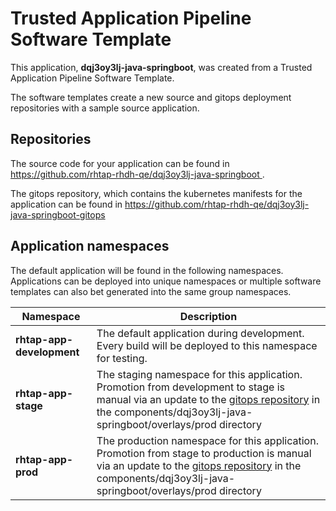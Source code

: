 # Trusted Application Pipeline Software Template

This application, **dqj3oy3lj-java-springboot**, was created from a Trusted Application Pipeline Software Template.

The software templates create a new source and gitops deployment repositories with a sample source application. 

## Repositories

The source code for your application can be found in [https://github.com/rhtap-rhdh-qe/dqj3oy3lj-java-springboot ](https://github.com/rhtap-rhdh-qe/dqj3oy3lj-java-springboot ).
 
The gitops repository, which contains the kubernetes manifests for the application can be found in 
[https://github.com/rhtap-rhdh-qe/dqj3oy3lj-java-springboot-gitops ](https://github.com/rhtap-rhdh-qe/dqj3oy3lj-java-springboot-gitops ) 

## Application namespaces 

The default application will be found in the following namespaces. Applications can be deployed into unique namespaces or multiple software templates can also bet generated into the same group namespaces.  

|  Namespace   |  Description   |  
| -------- | -------- |   
| **rhtap-app-development** | The default application during development. Every build will be deployed to this namespace for testing. | 
| **rhtap-app-stage** | The staging namespace for this application. Promotion from development to stage is manual via an update to the [gitops repository](https://github.com/rhtap-rhdh-qe/dqj3oy3lj-java-springboot-gitops ) in the components/dqj3oy3lj-java-springboot/overlays/prod directory |  
| **rhtap-app-prod** | The production namespace for this application. Promotion from stage to production is manual via an update to the [gitops repository](https://github.com/rhtap-rhdh-qe/dqj3oy3lj-java-springboot-gitops ) in the components/dqj3oy3lj-java-springboot/overlays/prod directory | 